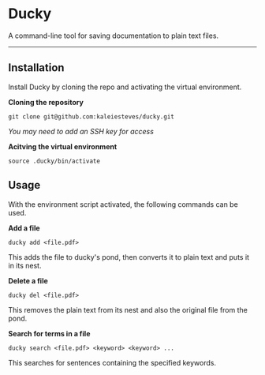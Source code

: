 # Ducky
A command-line tool for saving documentation to plain text files.

---
## Installation
Install Ducky by cloning the repo and activating the virtual environment.

**Cloning the repository**
```
git clone git@github.com:kaleiesteves/ducky.git
```
*You may need to add an SSH key for access*


**Acitving the virtual environment**
```
source .ducky/bin/activate
```

## Usage
With the environment script activated, the following commands can be used.

**Add a file**
```
ducky add <file.pdf>
```
This adds the file to ducky's pond, then converts it to plain text and puts it in its nest.

**Delete a file**
```
ducky del <file.pdf>
```
This removes the plain text from its nest and also the original file from the pond.

**Search for terms in a file**
```
ducky search <file.pdf> <keyword> <keyword> ...
```
This searches for sentences containing the specified keywords.
